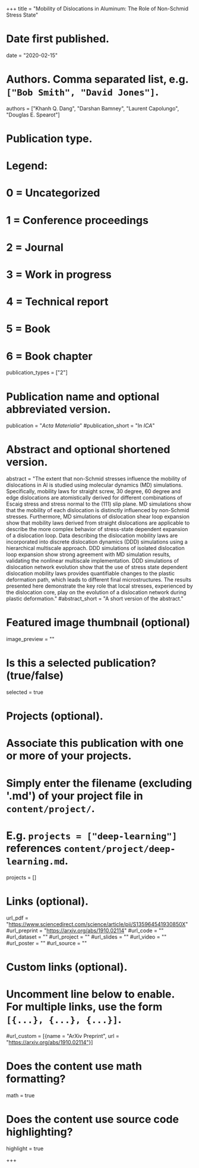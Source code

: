 +++
title = "Mobility of Dislocations in Aluminum: The Role of Non-Schmid Stress State"

# Date first published.
date = "2020-02-15"

# Authors. Comma separated list, e.g. `["Bob Smith", "David Jones"]`.

authors = ["Khanh Q. Dang", "Darshan Bamney", "Laurent Capolungo", "Douglas E. Spearot"]

# Publication type.
# Legend:
# 0 = Uncategorized
# 1 = Conference proceedings
# 2 = Journal
# 3 = Work in progress
# 4 = Technical report
# 5 = Book
# 6 = Book chapter
publication_types = ["2"]

# Publication name and optional abbreviated version.
publication = "*Acta Materialia*"
#publication_short = "In *ICA*"

# Abstract and optional shortened version.
abstract = "The extent that non-Schmid stresses influence the mobility of dislocations in Al is studied using molecular dynamics (MD) simulations. Specifically, mobility laws for straight screw, 30 degree, 60 degree and edge dislocations are atomistically derived for different combinations of Escaig stress and stress normal to the (111) slip plane. MD simulations show that the mobility of each dislocation is distinctly influenced by non-Schmid stresses. Furthermore, MD simulations of dislocation shear loop expansion show that mobility laws derived from straight dislocations are applicable to describe the more complex behavior of stress-state dependent expansion of a dislocation loop. Data describing the dislocation mobility laws are incorporated into discrete dislocation dynamics (DDD) simulations using a hierarchical multiscale approach. DDD simulations of isolated dislocation loop expansion show strong agreement with MD simulation results, validating the nonlinear multiscale implementation. DDD simulations of dislocation network evolution show that the use of stress state dependent dislocation mobility laws provides quantifiable changes to the plastic deformation path, which leads to different final microstructures. The results presented here demonstrate the key role that local stresses, experienced by the dislocation core, play on the evolution of a dislocation network during plastic deformation."
#abstract_short = "A short version of the abstract."

# Featured image thumbnail (optional)
image_preview = ""

# Is this a selected publication? (true/false)
selected = true

# Projects (optional).
#   Associate this publication with one or more of your projects.
#   Simply enter the filename (excluding '.md') of your project file in `content/project/`.
#   E.g. `projects = ["deep-learning"]` references `content/project/deep-learning.md`.
projects = []

# Links (optional).
url_pdf = "https://www.sciencedirect.com/science/article/pii/S135964541930850X"
#url_preprint = "https://arxiv.org/abs/1910.02114"
#url_code = ""
#url_dataset = ""
#url_project = ""
#url_slides = ""
#url_video = ""
#url_poster = ""
#url_source = ""

# Custom links (optional).
#   Uncomment line below to enable. For multiple links, use the form `[{...}, {...}, {...}]`.
#url_custom = [{name = "ArXiv Preprint", url = "https://arxiv.org/abs/1910.02114"}]

# Does the content use math formatting?
math = true

# Does the content use source code highlighting?
highlight = true


+++
